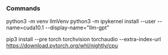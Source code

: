 ### Commands
python3 -m venv llmVenv
python3 -m ipykernel install --user --name=cuda10.1 --display-name="llm-gpt"

pip3 install --pre torch torchvision torchaudio --extra-index-url https://download.pytorch.org/whl/nightly/cpu
